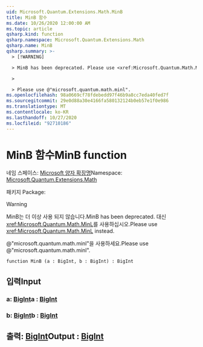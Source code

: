 ```yaml
---
uid: Microsoft.Quantum.Extensions.Math.MinB
title: MinB 함수
ms.date: 10/26/2020 12:00:00 AM
ms.topic: article
qsharp.kind: function
qsharp.namespace: Microsoft.Quantum.Extensions.Math
qsharp.name: MinB
qsharp.summary: >-
  > [!WARNING]

  > MinB has been deprecated. Please use <xref:Microsoft.Quantum.Math.MinL> instead.

  >

  > Please use @"microsoft.quantum.math.minl".
ms.openlocfilehash: 98a0669cf78fdebedd97f46b9a8cc7eda40fed7f
ms.sourcegitcommit: 29e0d88a30e4166fa580132124b0eb57e1f0e986
ms.translationtype: MT
ms.contentlocale: ko-KR
ms.lasthandoff: 10/27/2020
ms.locfileid: "92710186"
---
```

# <a name="minb-function"></a><span data-ttu-id="68b63-102">MinB 함수</span><span class="sxs-lookup"><span data-stu-id="68b63-102">MinB function</span></span>

<span data-ttu-id="68b63-103">네임 스페이스: [Microsoft 양자 확장명](xref:Microsoft.Quantum.Extensions.Math)</span><span class="sxs-lookup"><span data-stu-id="68b63-103">Namespace: [Microsoft.Quantum.Extensions.Math](xref:Microsoft.Quantum.Extensions.Math)</span></span>

<span data-ttu-id="68b63-104">패키지 [](https://nuget.org/packages/)</span><span class="sxs-lookup"><span data-stu-id="68b63-104">Package: [](https://nuget.org/packages/)</span></span>


> [!WARNING]
> <span data-ttu-id="68b63-105">MinB는 더 이상 사용 되지 않습니다.</span><span class="sxs-lookup"><span data-stu-id="68b63-105">MinB has been deprecated.</span></span> <span data-ttu-id="68b63-106">대신 <xref:Microsoft.Quantum.Math.MinL>를 사용하십시오.</span><span class="sxs-lookup"><span data-stu-id="68b63-106">Please use <xref:Microsoft.Quantum.Math.MinL> instead.</span></span>
>
> <span data-ttu-id="68b63-107">@"microsoft.quantum.math.minl"을 사용하세요.</span><span class="sxs-lookup"><span data-stu-id="68b63-107">Please use @"microsoft.quantum.math.minl".</span></span>



```qsharp
function MinB (a : BigInt, b : BigInt) : BigInt
```


## <a name="input"></a><span data-ttu-id="68b63-108">입력</span><span class="sxs-lookup"><span data-stu-id="68b63-108">Input</span></span>

### <a name="a--bigint"></a><span data-ttu-id="68b63-109">a: [BigInt](xref:microsoft.quantum.lang-ref.bigint)</span><span class="sxs-lookup"><span data-stu-id="68b63-109">a : [BigInt](xref:microsoft.quantum.lang-ref.bigint)</span></span>




### <a name="b--bigint"></a><span data-ttu-id="68b63-110">b: [BigInt](xref:microsoft.quantum.lang-ref.bigint)</span><span class="sxs-lookup"><span data-stu-id="68b63-110">b : [BigInt](xref:microsoft.quantum.lang-ref.bigint)</span></span>





## <a name="output--bigint"></a><span data-ttu-id="68b63-111">출력: [BigInt](xref:microsoft.quantum.lang-ref.bigint)</span><span class="sxs-lookup"><span data-stu-id="68b63-111">Output : [BigInt](xref:microsoft.quantum.lang-ref.bigint)</span></span>

